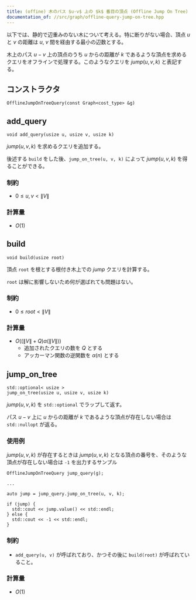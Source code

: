 ```yaml
---
title: (offine) 木のパス $u-v$ 上の $k$ 番目の頂点 (Offline Jump On Tree)
documentation_of: //src/graph/offline-query-jump-on-tree.hpp
---
```


以下では、静的で辺重みのない木について考える。特に断りがない場合、頂点 $u$ と $v$ の距離は $u$, $v$ 間を経由する最小の辺数とする。

木上のパス $u-v$ 上の頂点のうち $u$ からの距離が $k$ であるような頂点を求めるクエリをオフラインで処理する。このようなクエリを $jump(u, v, k)$ と表記する。

## コンストラクタ
```
OfflineJumpOnTreeQuery(const Graph<cost_type> &g)
```

## add_query
```
void add_query(usize u, usize v, usize k)
```

$jump(u, v, k)$ を求めるクエリを追加する。

後述する `build` をした後、`jump_on_tree(u, v, k)` によって $jump(u, v, k)$ を得ることができる。

### 制約
- $0 \leq u, v < \|V\|$

### 計算量
- $O(1)$

## build
```
void build(usize root)
```

頂点 `root` を根とする根付き木上での $jump$ クエリを計算する。

`root` は解に影響しないため何が選ばれても問題はない。

### 制約
- $0 \leq root < \|V\|$

### 計算量
- $O((\|V\| + Q) \alpha (\|V\|))$
  - 追加されたクエリの数を $Q$ とする
  - アッカーマン関数の逆関数を $\alpha(n)$ とする

## jump_on_tree
```
std::optional< usize >
jump_on_tree(usize u, usize v, usize k)
```

$jump(u, v, k)$ を `std::optional` でラップして返す。

パス $u-v$ 上に $u$ からの距離が $k$ であるような頂点が存在しない場合は `std::nullopt` が返る。

### 使用例
$jump(u, v, k)$ が存在するときは $jump(u, v, k)$ となる頂点の番号を、そのような頂点が存在しない場合は `-1` を出力するサンプル

```
OfflineJumpOnTreeQuery jump_query(g);

...

auto jump = jump_query.jump_on_tree(u, v, k);

if (jump) {
  std::cout << jump.value() << std::endl;
} else {
  std::cout << -1 << std::endl;
}
```

### 制約
- `add_query(u, v)` が呼ばれており、かつその後に `build(root)` が呼ばれていること。

### 計算量
- $O(1)$
